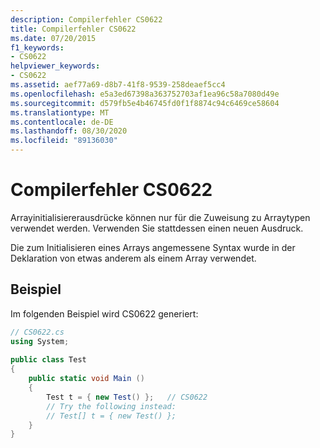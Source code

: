 ```yaml
---
description: Compilerfehler CS0622
title: Compilerfehler CS0622
ms.date: 07/20/2015
f1_keywords:
- CS0622
helpviewer_keywords:
- CS0622
ms.assetid: aef77a69-d8b7-41f8-9539-258deaef5cc4
ms.openlocfilehash: e5a3ed67398a363752703af1ea96c58a7080d49e
ms.sourcegitcommit: d579fb5e4b46745fd0f1f8874c94c6469ce58604
ms.translationtype: MT
ms.contentlocale: de-DE
ms.lasthandoff: 08/30/2020
ms.locfileid: "89136030"
---
```

# <a name="compiler-error-cs0622"></a>Compilerfehler CS0622
Arrayinitialisiererausdrücke können nur für die Zuweisung zu Arraytypen verwendet werden. Verwenden Sie stattdessen einen neuen Ausdruck.  
  
 Die zum Initialisieren eines Arrays angemessene Syntax wurde in der Deklaration von etwas anderem als einem Array verwendet.  
  
## <a name="example"></a>Beispiel  
 Im folgenden Beispiel wird CS0622 generiert:  
  
```csharp  
// CS0622.cs  
using System;  
  
public class Test  
{  
    public static void Main ()  
    {  
        Test t = { new Test() };   // CS0622  
        // Try the following instead:  
        // Test[] t = { new Test() };  
    }  
}  
```
